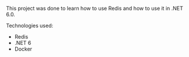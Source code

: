 This project was done to learn how to use Redis and how to use it in .NET 6.0.

Technologies used:

- Redis
- .NET 6
- Docker
